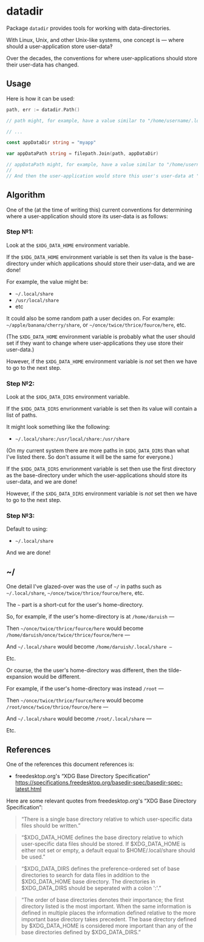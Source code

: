 # datadir

Package `datadir` provides tools for working with data-directories.

With Linux, Unix, and other Unix-like systems, one concept is — where should a user-application store user-data‽

Over the decades, the conventions for where user-applications should store their user-data has changed.

## Usage

Here is how it can be used:
```go
path, err := datadir.Path()

// path might, for example, have a value similar to "/home/username/.local/share"

// ...

const appDataDir string = "myapp"

var appDataPath string = filepath.Join(path, appDataDir)

// appDataPath might, for example, have a value similar to "/home/username/.local/share/myapp"
//
// And then the user-application would store this user's user-data at "/home/username/.local/share/myapp"

```

## Algorithm

One of the (at the time of writing this) current conventions for determining where a user-application should store its user-data is as follows:

### Step №1:

Look at the `$XDG_DATA_HOME` environment variable.

If the `$XDG_DATA_HOME` environment variable is set then its value is the base-directory under which applications should store their user-data, and we are done!

For example, the value might be:
* `~/.local/share`
* `/usr/local/share`
* etc

It could also be some random path a user decides on. For example: `~/apple/banana/cherry/share`, or `~/once/twice/thrice/fource/here`, etc.

(The `$XDG_DATA_HOME` environment variable is probably what the user should set if they want to change where user-applications they use store their user-data.)

However, if the `$XDG_DATA_HOME` environment variable is _not_ set then we have to go to the next step.

### Step №2:

Look at the `$XDG_DATA_DIRS` environment variable.

If the `$XDG_DATA_DIRS` envrionment variable is set then its value will contain a list of paths.

It might look something like the following:
* `~/.local/share:/usr/local/share:/usr/share`

(On my current system there are more paths in `$XDG_DATA_DIRS` than what I've listed there. So don't assume it will be the same for everyone.)

If the `$XDG_DATA_DIRS` envrionment variable is set then use the first directory as the base-directory under which the user-applications should store its user-data, and we are done!

However, if the `$XDG_DATA_DIRS` environment variable is _not_ set then we have to go to the next step.

### Step №3:

Default to using:
* `~/.local/share`

And we are done!

## ~/

One detail I've glazed-over was the use of `~/` in paths such as `~/.local/share`, `~/once/twice/thrice/fource/here`, etc.

The `~` part is a short-cut for the user's home-directory.

So, for example, if the user's home-directory is at `/home/daruish` —

Then `~/once/twice/thrice/fource/here` would become `/home/daruish/once/twice/thrice/fource/here` —

And `~/.local/share` would become `/home/daruish/.local/share —`

Etc.

Or course, the the user's home-directory was different, then the tilde-expansion would be different.

For example, if the user's home-directory was instead `/root` —

Then `~/once/twice/thrice/fource/here` would become `/root/once/twice/thrice/fource/here` —

And `~/.local/share` would become `/root/.local/share` —

Etc.

## References

One of the references this document references is:

* freedesktop.org's “XDG Base Directory Specification” https://specifications.freedesktop.org/basedir-spec/basedir-spec-latest.html

Here are some relevant quotes from freedesktop.org's “XDG Base Directory Specification”:

> “There is a single base directory relative to which user-specific data files should be written.”

> “$XDG_DATA_HOME defines the base directory relative to which user-specific data files should be stored. If $XDG_DATA_HOME is either not set or empty, a default equal to $HOME/.local/share should be used.”

> “$XDG_DATA_DIRS defines the preference-ordered set of base directories to search for data files in addition to the $XDG_DATA_HOME base directory. The directories in $XDG_DATA_DIRS should be seperated with a colon ':'.”

> “The order of base directories denotes their importance; the first directory listed is the most important. When the same information is defined in multiple places the information defined relative to the more important base directory takes precedent. The base directory defined by $XDG_DATA_HOME is considered more important than any of the base directories defined by $XDG_DATA_DIRS.”
